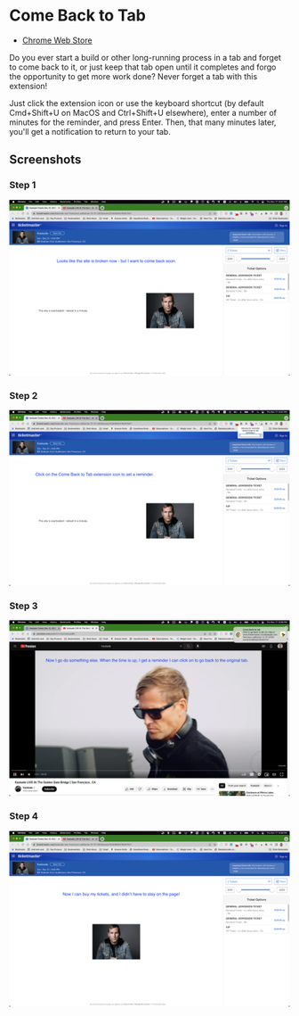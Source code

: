 # Come Back to Tab

- [Chrome Web Store](https://chrome.google.com/webstore/detail/come-back-to-tab/nicbmleekfgcplpjljccapgiagfnabfl)

Do you ever start a build or other long-running process in a tab and forget
to come back to it, or just keep that tab open until it completes and forgo
the opportunity to get more work done? Never forget a tab with this extension!

Just click the extension icon or use the keyboard shortcut (by default Cmd+Shift+U
on MacOS and Ctrl+Shift+U elsewhere), enter a number of minutes for the reminder,
and press Enter. Then, that many minutes later, you'll get a notification to
return to your tab.

## Screenshots

### Step 1

![Looks like the site is broken now - but I want to come back soon.](/screen-shot-1.png)

### Step 2

![Click on the Come Back to Tab extension icon to set a reminder.](/screen-shot-2.png)

### Step 3

![Now I go do something else. When the time is up, I get a reminder I can click on to go back to the original tab.](/screen-shot-3.png)

### Step 4

![Now I can buy my tickets, and I didn’t have to stay on the page!](/screen-shot-4.png)
